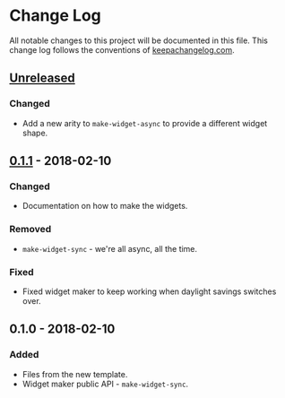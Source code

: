 # Change Log
All notable changes to this project will be documented in this file. This change log follows the conventions of [keepachangelog.com](http://keepachangelog.com/).

## [Unreleased]
### Changed
- Add a new arity to `make-widget-async` to provide a different widget shape.

## [0.1.1] - 2018-02-10
### Changed
- Documentation on how to make the widgets.

### Removed
- `make-widget-sync` - we're all async, all the time.

### Fixed
- Fixed widget maker to keep working when daylight savings switches over.

## 0.1.0 - 2018-02-10
### Added
- Files from the new template.
- Widget maker public API - `make-widget-sync`.

[Unreleased]: https://github.com/your-name/blub/compare/0.1.1...HEAD
[0.1.1]: https://github.com/your-name/blub/compare/0.1.0...0.1.1
